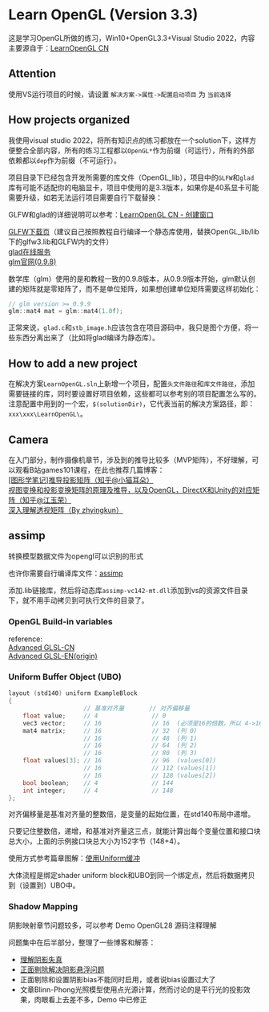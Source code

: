 # Learn OpenGL (Version 3.3)

这是学习OpenGL所做的练习，Win10+OpenGL3.3+Visual Studio 2022，内容主要源自于：[LearnOpenGL CN](https://learnopengl-cn.github.io/)  

## Attention  

使用VS运行项目的时候，请设置 `解决方案->属性->配置启动项目` 为 `当前选择`  

## How projects organized  

我使用visual studio 2022，将所有知识点的练习都放在一个solution下，这样方便整合全部内容，所有的练习工程都以`OpenGL*`作为前缀（可运行），所有的外部依赖都以`dep`作为前缀（不可运行）。  

项目目录下已经包含开发所需要的库文件（OpenGL_lib），项目中的`GLFW`和`glad`库有可能不适配你的电脑显卡，项目中使用的是3.3版本，如果你是40系显卡可能需要升级，如若无法运行项目需要自行下载替换：  

GLFW和glad的详细说明可以参考：[LearnOpenGL CN - 创建窗口](https://learnopengl-cn.github.io/01%20Getting%20started/02%20Creating%20a%20window/#glfw)  

[GLFW下载页](http://www.glfw.org/download.html)（建议自己按照教程自行编译一个静态库使用，替换OpenGL_lib/lib下的glfw3.lib和GLFW内的文件）  
[glad在线服务](http://glad.dav1d.de/)  
[glm官网(0.9.8)](https://glm.g-truc.net/0.9.8/index.html)  

数学库（glm）使用的是和教程一致的0.9.8版本，从0.9.9版本开始，glm默认创建的矩阵就是零矩阵了，而不是单位矩阵，如果想创建单位矩阵需要这样初始化：  

```c++
// glm version >= 0.9.9
glm::mat4 mat = glm::mat4(1.0f);
```

正常来说，`glad.c`和`stb_image.h`应该包含在项目源码中，我只是图个方便，将一些东西分离出来了（比如将glad编译为静态库）。  

## How to add a new project  

在解决方案`LearnOpenGL.sln`上新增一个项目，配置`头文件路径`和`库文件路径`，添加需要链接的库，同时要设置好项目依赖，这些都可以参考别的项目配置怎么写的。注意配置中用到的一个宏，`$(solutionDir)`，它代表当前的解决方案路径，即：`xxx\xxx\LearnOpenGL\`。  

## Camera  

在入门部分，制作摄像机章节，涉及到的推导比较多（MVP矩阵），不好理解，可以观看B站games101课程，在此也推荐几篇博客：  
[[图形学笔记]推导投影矩阵（知乎@小猫耳朵）](https://zhuanlan.zhihu.com/p/122411512)  
[视图变换和投影变换矩阵的原理及推导，以及OpenGL，DirectX和Unity的对应矩阵（知乎@江玉荣）](https://zhuanlan.zhihu.com/p/362713511)  
[深入理解透视矩阵（By zhyingkun）](https://www.zhyingkun.com/perspective/perspective/)  

## assimp  

转换模型数据文件为opengl可以识别的形式  

也许你需要自行编译库文件：[assimp](https://github.com/assimp/assimp/blob/master/Build.md)

添加.lib链接库，然后将动态库`assimp-vc142-mt.dll`添加到vs的资源文件目录下，就不用手动拷贝到可执行文件的目录了。  

### OpenGL Build-in variables

reference:  
[Advanced GLSL-CN](https://learnopengl-cn.github.io/04%20Advanced%20OpenGL/08%20Advanced%20GLSL/)  
[Advanced GLSL-EN(origin)](https://learnopengl.com/Advanced-OpenGL/Advanced-GLSL)

### Uniform Buffer Object (UBO)

```c++
layout (std140) uniform ExampleBlock
{
                     // 基准对齐量       // 对齐偏移量
    float value;     // 4               // 0 
    vec3 vector;     // 16              // 16  (必须是16的倍数，所以 4->16)
    mat4 matrix;     // 16              // 32  (列 0)
                     // 16              // 48  (列 1)
                     // 16              // 64  (列 2)
                     // 16              // 80  (列 3)
    float values[3]; // 16              // 96  (values[0])
                     // 16              // 112 (values[1])
                     // 16              // 128 (values[2])
    bool boolean;    // 4               // 144
    int integer;     // 4               // 148
}; 
```

对齐偏移量是基准对齐量的整数倍，是变量的起始位置，在std140布局中递增。  

只要记住整数倍，递增，和基准对齐量这三点，就能计算出每个变量位置和接口块总大小，上面的示例接口块总大小为152字节（148+4）。

使用方式参考篇章图解：[使用Uniform缓冲](https://learnopengl-cn.github.io/04%20Advanced%20OpenGL/08%20Advanced%20GLSL/#uniform_2)

大体流程是绑定shader uniform block和UBO到同一个绑定点，然后将数据拷贝到（设置到）UBO中。

### Shadow Mapping  

阴影映射章节问题较多，可以参考 Demo OpenGL28 源码注释理解  

问题集中在后半部分，整理了一些博客和解答：  

- [理解阴影失真](https://www.zhihu.com/question/49090321)  
- [正面剔除解决阴影悬浮问题](https://www.zhihu.com/question/321779117)  
- 正面剔除和设置阴影bias不能同时启用，或者说bias设置过大了  
- 文章Blinn-Phong光照模型使用点光源计算，然而讨论的是平行光的投影效果，肉眼看上去差不多，Demo 中已修正  
